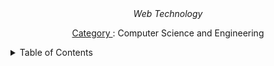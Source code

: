 <div align="center">
  <i>Web Technology</i>
  <p><u> Category </u>:	Computer Science and Engineering</p>
</div>

<!-- # Web Technolgy

## introduction web technology

## html

### css -->

<details>
    <summary>Table of Contents</summary>
  <ol>
        <a alt="" href="#">introduction to hyperlinks</a>
        <li>
            <ul>
                <a alt="" href="#"></a>
                <a alt="" href="#"></a>
            </ul>
        </li>
        <a alt="" href="#">cascading style sheet</a>
        <li>
            <ul>
                <a alt="" href="#"></a>
                <a alt="" href="#"></a>
            </ul>
        </li>
        <a alt="" href="#">xhtml</a>
        <li>
            <ul>
                 <a alt="" href="#"></a>
                 <a alt="" href="#"></a>
            </ul>
        </li>
        <a alt="" href="#">xml</a>
        <li>
            <ul>
                <a alt="" href="#"></a>
                <a alt="" href="#"></a>
            </ul>
        </li>
        <a alt="javascript" href="#">javascript (js)</a>
        <ul>
            <li>
                <a alt="" href="#"></a>
            </li>
        </ul>
        <a alt="" href="#">java server pages (jsp)</a>
        <li>
            <ul>
                <a alt="" href="#"></a>
                <a alt="" href="#"></a>
            </ul>
        </li>
  </ol>
</details>